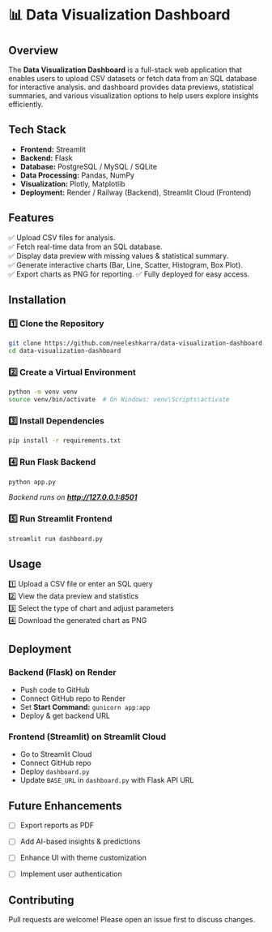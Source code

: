 # 📊 Data Visualization Dashboard

## **Overview**
The **Data Visualization Dashboard** is a full-stack web application that enables users to upload CSV datasets or fetch data from an SQL database for interactive analysis. and dashboard provides data previews, statistical summaries, and various visualization options to help users explore insights efficiently.

## **Tech Stack**
- **Frontend:** Streamlit
- **Backend:** Flask
- **Database:** PostgreSQL / MySQL / SQLite
- **Data Processing:** Pandas, NumPy
- **Visualization:** Plotly, Matplotlib
- **Deployment:** Render / Railway (Backend), Streamlit Cloud (Frontend)

## **Features**
✅ Upload CSV files for analysis.  
✅ Fetch real-time data from an SQL database.  
✅ Display data preview with missing values & statistical summary.  
✅ Generate interactive charts (Bar, Line, Scatter, Histogram, Box Plot).  
✅ Export charts as PNG for reporting.
✅ Fully deployed for easy access. 

## **Installation**
### **1️⃣ Clone the Repository**
```bash
git clone https://github.com/neeleshkarra/data-visualization-dashboard.git
cd data-visualization-dashboard
```

### **2️⃣ Create a Virtual Environment**
```bash
python -m venv venv
source venv/bin/activate  # On Windows: venv\Scripts\activate
```

### **3️⃣ Install Dependencies**
```bash
pip install -r requirements.txt
```

### **4️⃣ Run Flask Backend**
```bash
python app.py
```
_Backend runs on **http://127.0.0.1:8501**_

### **5️⃣ Run Streamlit Frontend**
```bash
streamlit run dashboard.py
```

## **Usage**
1️⃣ Upload a CSV file or enter an SQL query  
2️⃣ View the data preview and statistics  
3️⃣ Select the type of chart and adjust parameters  
4️⃣ Download the generated chart as PNG  

## **Deployment**
### **Backend (Flask) on Render**
- Push code to GitHub
- Connect GitHub repo to Render
- Set **Start Command:** `gunicorn app:app`
- Deploy & get backend URL

### **Frontend (Streamlit) on Streamlit Cloud**
- Go to Streamlit Cloud
- Connect GitHub repo
- Deploy `dashboard.py`
- Update `BASE_URL` in `dashboard.py` with Flask API URL

## **Future Enhancements**
- [ ] Export reports as PDF
- [ ] Add AI-based insights & predictions
- [ ] Enhance UI with theme customization
- [ ] Implement user authentication



## **Contributing**
Pull requests are welcome! Please open an issue first to discuss changes.  


